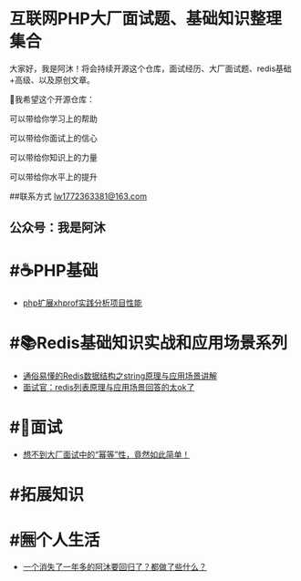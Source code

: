 互联网PHP大厂面试题、基础知识整理集合
===================
大家好，我是阿沐！将会持续开源这个仓库，面试经历、大厂面试题、redis基础+高级、以及原创文章。

💖我希望这个开源仓库：

可以带给你学习上的帮助

可以带给你面试上的信心

可以带给你知识上的力量

可以带给你水平上的提升

##联系方式
lw1772363381@163.com

公众号：我是阿沐
---

#☕️PHP基础
===================
- [php扩展xhprof实践分析项目性能](https://mp.weixin.qq.com/s?__biz=MzI4NjE4MTkwMg==&tempkey=MTEwOV9UaFd6d2FkeExRNXpENDN0eEpNaUVseVpCTjlnM21XTzM0X0w4Z0RRclppUVhtWERlcXM4dWdnV1JReHVfLVVoRkJjOGNrM2JUdXRTSkliT0ZOT2xobGZRY2JIYzk2cmd0clJfc093Ty1ST2wwcVlaMTdMLS1mQ1EwdnlidnQ1ZGxLd01jV1BNeXhZMTlPeFJmMS1MbThURlBXWExBUlU4My1wdExnfn4%3D&chksm=70380e26474f873078d11d726fc25d8d5e3e18c20f2f11b85feaad540a443cbd689ba8c19210#rd)

#📚Redis基础知识实战和应用场景系列
===================
- [通俗易懂的Redis数据结构之string原理与应用场景讲解](https://mp.weixin.qq.com/s?__biz=MzI4NjE4MTkwMg==&mid=2653712851&idx=1&sn=925d9799811a5b79e7ee0df97fbda368&chksm=f0380eb2c74f87a45b7914183cc546e97d05327ddec0f0376d5b7b41ee0e60bd286655fc1ded&token=1001077164&lang=zh_CN#rd)
- [面试官：redis列表原理与应用场景回答的太ok了](https://mp.weixin.qq.com/s?__biz=MzI4NjE4MTkwMg==&tempkey=MTEwOV84aHBCSE9hNHFpZlFSVzZ6eEpNaUVseVpCTjlnM21XTzM0X0w4Z0RRclppUVhtWERlcXM4dWdnV1JReHhoZHpuWlZocGU4RDJBY0NMN0RPcW42OGk4b3NBM2NoRzR3d1B6aVNNalR5ekNCY01HUTJ6eG5qcWk2RnhVTWc4a19zVjRNOHM2VEpZeV9uVEYzZURUTHdMcDcwUWxvWVBXLWEtZ3l4LXN3fn4%3D&chksm=70380e9f474f8789439e3eec740375df91276aeafc86a181aba1d48a1b008a5abf190709a1ae#rd)

#📒面试
===================
- [想不到大厂面试中的“幂等”性，竟然如此简单！](https://mp.weixin.qq.com/s?__biz=MzI4NjE4MTkwMg==&mid=2653712672&idx=1&sn=999e78b9a2bcc09a3e9b91cee089d969&chksm=f0380e41c74f8757d68ccbed61c92af8c41c9a05440bb067aeded13077981c4a0a816f9bfed2&token=1105743003&lang=zh_CN#rd)

#拓展知识
===================

#🈚️个人生活
===================
- [一个消失了一年多的阿沐要回归了？都做了些什么？](https://mp.weixin.qq.com/s?__biz=MzI4NjE4MTkwMg==&mid=2653712541&idx=1&sn=cf43abc25ebc19420cd626f8c25569b3&chksm=f0380ffcc74f86ea67251244c550389ce8904aa39a11bb596f3e585393b2e0aadf2d59052fc9&token=1105743003&lang=zh_CN#rd)